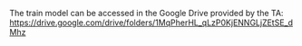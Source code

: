 The train model can be accessed in the Google Drive provided by the TA:
https://drive.google.com/drive/folders/1MqPherHL_qLzP0KjENNGLjZEtSE_dMhz
